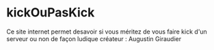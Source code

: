 # kickOuPasKick

Ce site internet permet  desavoir si vous méritez de vous faire kick d'un serveur ou non de façon ludique
 créateur : Augustin Giraudier